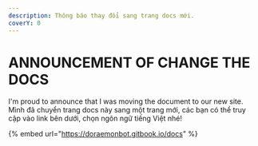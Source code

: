 ```yaml
---
description: Thông báo thay đổi sang trang docs mới.
coverY: 0
---
```


# ANNOUNCEMENT OF CHANGE THE DOCS

I'm proud to announce that I was moving the document to our new site.\
Mình đã chuyển trang docs này sang một trang mới, các bạn có thể truy cập vào link bên dưới, chọn ngôn ngữ tiếng Việt nhé!

{% embed url="https://doraemonbot.gitbook.io/docs" %}

